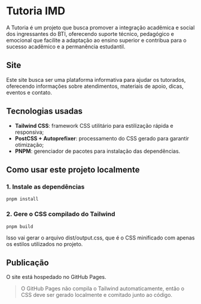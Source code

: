 # Tutoria IMD

A Tutoria é um projeto que busca promover a integração acadêmica e social dos ingressantes do BTI, oferecendo suporte técnico, pedagógico e emocional que facilite a adaptação ao ensino superior e contribua para o sucesso acadêmico e a permanência estudantil.

## Site

Este site busca ser uma plataforma informativa para ajudar os tutorados, oferecendo informações sobre atendimentos, materiais de apoio, dicas, eventos e contato.

## Tecnologias usadas

- **Tailwind CSS**: framework CSS utilitário para estilização rápida e responsiva;
- **PostCSS + Autoprefixer**: processamento do CSS gerado para garantir otimização;
- **PNPM**: gerenciador de pacotes para instalação das dependências.

## Como usar este projeto localmente

### 1. Instale as dependências

```
pnpm install
```

### 2. Gere o CSS compilado do Tailwind

```
pnpm build
```

Isso vai gerar o arquivo dist/output.css, que é o CSS minificado com apenas os estilos utilizados no projeto.

## Publicação

O site está hospedado no GitHub Pages.

> O GitHub Pages não compila o Tailwind automaticamente, então o CSS deve ser gerado localmente e comitado junto ao código.